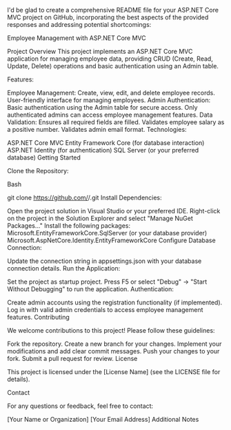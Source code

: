 I'd be glad to create a comprehensive README file for your ASP.NET Core MVC project on GitHub, incorporating the best aspects of the provided responses and addressing potential shortcomings:

Employee Management with ASP.NET Core MVC

Project Overview
This project implements an ASP.NET Core MVC application for managing employee data, providing CRUD (Create, Read, Update, Delete) operations and basic authentication using an Admin table.

Features:

Employee Management:
Create, view, edit, and delete employee records.
User-friendly interface for managing employees.
Admin Authentication:
Basic authentication using the Admin table for secure access.
Only authenticated admins can access employee management features.
Data Validation:
Ensures all required fields are filled.
Validates employee salary as a positive number.
Validates admin email format.
Technologies:

ASP.NET Core MVC
Entity Framework Core (for database interaction)
ASP.NET Identity (for authentication)
SQL Server (or your preferred database)
Getting Started

Clone the Repository:

Bash

git clone https://github.com/<your-username>/<your-repository-name>.git
Install Dependencies:

Open the project solution in Visual Studio or your preferred IDE.
Right-click on the project in the Solution Explorer and select "Manage NuGet Packages..."
Install the following packages:
Microsoft.EntityFrameworkCore.SqlServer (or your database provider)
Microsoft.AspNetCore.Identity.EntityFrameworkCore
Configure Database Connection:

Update the connection string in appsettings.json with your database connection details.
Run the Application:

Set the project as startup project.
Press F5 or select "Debug" -> "Start Without Debugging" to run the application.
Authentication:

Create admin accounts using the registration functionality (if implemented).
Log in with valid admin credentials to access employee management features.
Contributing

We welcome contributions to this project! Please follow these guidelines:

Fork the repository.
Create a new branch for your changes.
Implement your modifications and add clear commit messages.
Push your changes to your fork.
Submit a pull request for review.
License

This project is licensed under the [License Name] (see the LICENSE file for details).

Contact

For any questions or feedback, feel free to contact:

[Your Name or Organization]
[Your Email Address]
Additional Notes
